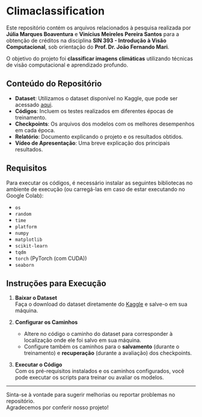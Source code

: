 # Climaclassification

Este repositório contém os arquivos relacionados à pesquisa realizada por **Júlia Marques Boaventura** e **Vinícius Meireles Pereira Santos** para a obtenção de créditos na disciplina **SIN 393 - Introdução à Visão Computacional**, sob orientação do **Prof. Dr. João Fernando Mari**.  

O objetivo do projeto foi **classificar imagens climáticas** utilizando técnicas de visão computacional e aprendizado profundo.  

## Conteúdo do Repositório
- **Dataset**: Utilizamos o dataset disponível no Kaggle, que pode ser acessado [aqui](https://www.kaggle.com/datasets/jehanbhathena/weather-dataset).
- **Códigos**: Incluem os testes realizados em diferentes épocas de treinamento.
- **Checkpoints**: Os arquivos dos modelos com os melhores desempenhos em cada época.
- **Relatório**: Documento explicando o projeto e os resultados obtidos.
- **Vídeo de Apresentação**: Uma breve explicação dos principais resultados.

## Requisitos
Para executar os códigos, é necessário instalar as seguintes bibliotecas no ambiente de execução (ou carregá-las em caso de estar executando no Google Colab):

- `os`  
- `random`  
- `time`  
- `platform`  
- `numpy`  
- `matplotlib`  
- `scikit-learn`  
- `tqdm`  
- `torch` (PyTorch (com CUDA))  
- `seaborn`

## Instruções para Execução
1. **Baixar o Dataset**  
   Faça o download do dataset diretamente do [Kaggle](https://www.kaggle.com/datasets/jehanbhathena/weather-dataset) e salve-o em sua máquina.

2. **Configurar os Caminhos**  
   - Altere no código o caminho do dataset para corresponder à localização onde ele foi salvo em sua máquina.  
   - Configure também os caminhos para o **salvamento** (durante o treinamento) e **recuperação** (durante a avaliação) dos checkpoints.

3. **Executar o Código**  
   Com os pré-requisitos instalados e os caminhos configurados, você pode executar os scripts para treinar ou avaliar os modelos.

---

Sinta-se à vontade para sugerir melhorias ou reportar problemas no repositório.  
Agradecemos por conferir nosso projeto!


